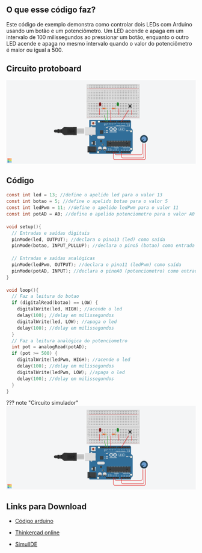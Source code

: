## O que esse código faz?

Este código de exemplo demonstra como controlar dois LEDs com Arduino usando um botão e um potenciômetro. Um LED acende e apaga em um intervalo de 100 milissegundos ao pressionar um botão, enquanto o outro LED acende e apaga no mesmo intervalo quando o valor do potenciômetro é maior ou igual a 500.

## Circuito protoboard

![](botao_pot_led.png)

## Código

```c
const int led = 13; //define o apelido led para o valor 13
const int botao = 5; //define o apelido botao para o valor 5
const int ledPwm = 11; //define o apelido ledPwm para o valor 11
const int potAD = A0; //define o apelido potenciometro para o valor A0

void setup(){
  // Entradas e saídas digitais
  pinMode(led, OUTPUT); //declara o pino13 (led) como saída
  pinMode(botao, INPUT_PULLUP); //declara o pino5 (botao) como entrada

  // Entradas e saídas analógicas
  pinMode(ledPwm, OUTPUT); //declara o pino11 (ledPwm) como saída
  pinMode(potAD, INPUT); //declara o pinoA0 (potenciometro) como entrada
}

void loop(){
  // Faz a leitura do botao
  if (digitalRead(botao) == LOW) {
    digitalWrite(led, HIGH); //acende o led
    delay(100); //delay em milissegundos
    digitalWrite(led, LOW); //apaga o led
    delay(100); //delay em milissegundos
  }
  // Faz a leitura analógica do potenciometro
  int pot = analogRead(potAD);
  if (pot >= 500) {
    digitalWrite(ledPwm, HIGH); //acende o led
    delay(100); //delay em milissegundos
    digitalWrite(ledPwm, LOW); //apaga o led
    delay(100); //delay em milissegundos
  }
}
```

??? note "Circuito simulador"
    ![](botao_pot_led.png)

## Links para Download

* [Código arduino](botao_pot_led.ino)

* [Thinkercad online](https://www.tinkercad.com/things/5b1JG4Y3q3t-super-invention/editel?sharecode=dS7V_4pLzX7VRYxT_0nhTAVBccXTDZoePQuIbPnwtiQ)

* [SimulIDE](botao_pot_led.simu)
